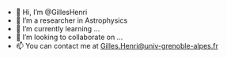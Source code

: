 - 👋 Hi, I’m @GillesHenri
- 👀 I’m a researcher in Astrophysics
- 🌱 I’m currently learning ...
- 💞️ I’m looking to collaborate on ...
- 📫 You can contact me at Gilles.Henri@univ-grenoble-alpes.fr 

<!---
GillesHenri/GillesHenri is a ✨ special ✨ repository because its `README.md` (this file) appears on your GitHub profile.
You can click the Preview link to take a look at your changes.
--->
